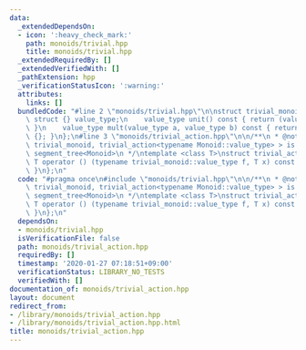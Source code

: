 ```yaml
---
data:
  _extendedDependsOn:
  - icon: ':heavy_check_mark:'
    path: monoids/trivial.hpp
    title: monoids/trivial.hpp
  _extendedRequiredBy: []
  _extendedVerifiedWith: []
  _pathExtension: hpp
  _verificationStatusIcon: ':warning:'
  attributes:
    links: []
  bundledCode: "#line 2 \"monoids/trivial.hpp\"\n\nstruct trivial_monoid {\n    typedef\
    \ struct {} value_type;\n    value_type unit() const { return (value_type) {};\
    \ }\n    value_type mult(value_type a, value_type b) const { return (value_type)\
    \ {}; }\n};\n#line 3 \"monoids/trivial_action.hpp\"\n\n/**\n * @note lazy_propagation_segment_tree<Monoid,\
    \ trivial_monoid, trivial_action<typename Monoid::value_type> > is the same to\
    \ segment_tree<Monoid>\n */\ntemplate <class T>\nstruct trivial_action {\n   \
    \ T operator () (typename trivial_monoid::value_type f, T x) const { return x;\
    \ }\n};\n"
  code: "#pragma once\n#include \"monoids/trivial.hpp\"\n\n/**\n * @note lazy_propagation_segment_tree<Monoid,\
    \ trivial_monoid, trivial_action<typename Monoid::value_type> > is the same to\
    \ segment_tree<Monoid>\n */\ntemplate <class T>\nstruct trivial_action {\n   \
    \ T operator () (typename trivial_monoid::value_type f, T x) const { return x;\
    \ }\n};\n"
  dependsOn:
  - monoids/trivial.hpp
  isVerificationFile: false
  path: monoids/trivial_action.hpp
  requiredBy: []
  timestamp: '2020-01-27 07:18:51+09:00'
  verificationStatus: LIBRARY_NO_TESTS
  verifiedWith: []
documentation_of: monoids/trivial_action.hpp
layout: document
redirect_from:
- /library/monoids/trivial_action.hpp
- /library/monoids/trivial_action.hpp.html
title: monoids/trivial_action.hpp
---
```

